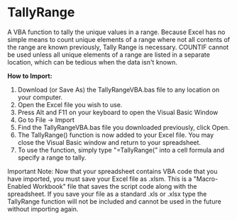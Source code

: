# TallyRange

A VBA function to tally the unique values in a range. Because Excel has no simple means to count unique elements of a range where not all contents of the range are known previously, Tally Range is necessary. COUNTIF cannot be used unless all unique elements of a range are listed in a separate location, which can be tedious when the data isn't known.


<b> How to Import: </b> 
1. Download (or Save As) the TallyRangeVBA.bas file to any location on your computer.
2. Open the Excel file you wish to use.
3. Press Alt and F11 on your keyboard to open the Visual Basic Window
4. Go to File -> Import
5. Find the TallyRangeVBA.bas file you downloaded previously, click Open.
6. The TallyRange() function is now added to your Excel file. You may close the Visual Basic window and return to your spreadsheet.
7. To use the function, simply type "=TallyRange(" into a cell formula and specify a range to tally.

Important Note: Now that your spreadsheet contains VBA code that you have imported, you must save your Excel file as .xlsm. This is a "Macro-Enabled Workbook" file that saves the script code along with the spreadsheet. If you save your file as a standard .xls or .xlsx type the TallyRange function will not be included and cannot be used in the future without importing again.
